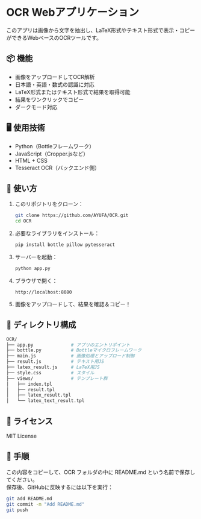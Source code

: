 # OCR Webアプリケーション

このアプリは画像から文字を抽出し、LaTeX形式やテキスト形式で表示・コピーができるWebベースのOCRツールです。

## 📦 機能

- 画像をアップロードしてOCR解析
- 日本語・英語・数式の認識に対応
- LaTeX形式またはテキスト形式で結果を取得可能
- 結果をワンクリックでコピー
- ダークモード対応

## 🖥️ 使用技術

- Python（Bottleフレームワーク）
- JavaScript（Cropper.jsなど）
- HTML + CSS
- Tesseract OCR（バックエンド側）

## 🚀 使い方

1. このリポジトリをクローン：
   ```bash
   git clone https://github.com/AYUFA/OCR.git
   cd OCR

2. 必要なライブラリをインストール：
   ```bash
   pip install bottle pillow pytesseract

3. サーバーを起動：
   ```bash
   python app.py
   
4. ブラウザで開く：
   ```arduino
   http://localhost:8080
5. 画像をアップロードして、結果を確認＆コピー！

## 📂 ディレクトリ構成

   ```bash
   OCR/
   ├── app.py              # アプリのエントリポイント
   ├── bottle.py           # Bottleマイクロフレームワーク
   ├── main.js             # 画像処理とアップロード制御
   ├── result.js           # テキスト用JS
   ├── latex_result.js     # LaTeX用JS
   ├── style.css           # スタイル
   ├── views/              # テンプレート群
   │   ├── index.tpl
   │   ├── result.tpl
   │   ├── latex_result.tpl
   │   └── latex_text_result.tpl
   ```

## 📄 ライセンス

MIT License

## 📝 手順
   
この内容をコピーして、OCR フォルダの中に README.md という名前で保存してください。  
保存後、GitHubに反映するには以下を実行：
   
   ```bash
   git add README.md
   git commit -m "Add README.md"
   git push
